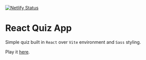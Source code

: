 [![Netlify Status](https://api.netlify.com/api/v1/badges/aafa71d3-5688-4ffe-8cb6-928fa4f1bde0/deploy-status)](https://app.netlify.com/sites/funny-react-quiz/deploys)
# React Quiz App

Simple quiz built in `React` over `Vite` environment and `Sass` styling.

Play it [here](https://app.netlify.com/sites/funny-react-quiz/).
